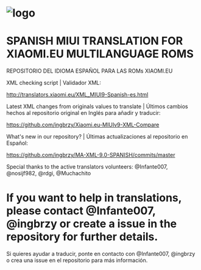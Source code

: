 # ![logo](https://i.imgur.com/btvipaY.png)

# SPANISH MIUI TRANSLATION FOR XIAOMI.EU MULTILANGUAGE ROMS
REPOSITORIO DEL IDIOMA ESPAÑOL PARA LAS ROMs XIAOMI.EU

XML checking script | Validador XML:

http://translators.xiaomi.eu/XML_MIUI9-Spanish-es.html

Latest XML changes from originals values to translate | Últimos cambios hechos al repositorio original en Inglés para añadir y traducir:

https://github.com/ingbrzy/Xiaomi.eu-MIUIv9-XML-Compare

What's new in our repository?  | Últimas actualizaciones al repositorio en Español:

https://github.com/ingbrzy/MA-XML-9.0-SPANISH/commits/master

Special thanks to the active translators volunteers:
@Infante007, @nosijf982, @rdgi, @Muchachito

# If you want to help in translations, please contact @Infante007, @ingbrzy or create a issue in the repository for further details.

Si quieres ayudar a traducir, ponte en contacto con @Infante007, @ingbrzy o crea una issue en el repositorio para más información.